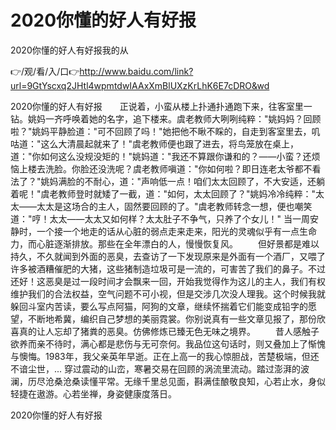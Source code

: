 # 2020你懂的好人有好报
2020你懂的好人有好报我的从

👉/观/看/入/口👉http://www.baidu.com/link?url=9GtYscxq2JHtl4wpmtdwIAAxXmBlUXzKrLhK6E7cDRO&wd

2020你懂的好人有好报　　正说着，小蛮从楼上扑通扑通跑下来，往客室里一钻。姚妈一齐呼唤着她的名字，追下楼来。虞老教师大咧咧纯粹："姚妈妈？回顾啦？"姚妈平静脸道："可不回顾了吗！"她把他不瞅不睬的，自走到客室里去，叽咕道："这么大清晨起就来了！"虞老教师便也跟了进去，将鸟笼放在桌上，道："你如何这么没规没矩的！"姚妈道："我还不算跟你谦和的？——小蛮？还烦恼上楼去洗脸。你脸还没洗呢？虞老教师嗔道："你如何啦？即日连老太爷都不看法了？"姚妈满脸的不耐心，道："声响低一点！咱们太太回顾了，不大安适，还躺着呢！"虞老教师登时就矮了一截，道："如何，太太回顾了？"姚妈冷冷纯粹："太太——太太是这场合的主人，固然要回顾的了。"虞老教师转念一想，便也嘲笑道："哼！太太——太太又如何样？太太肚子不争气，只养了个女儿！"
当一周安静时，一个接一个地走的话从心脏的弱点走来走来，阳光的灵魂似乎有一点生命力，而心脏逐渐排放。那些在全年漂白的人，慢慢恢复风。
　　但好景都是难以持久，不久就闻到外面的恶臭，去查访了一下发现原来是外面有一个酒厂，又喂了许多被酒糟催肥的大猪，这些猪制造垃圾可是一流的，可害苦了我们的鼻子。不过还好！这恶臭是过一段时间才会飘来一回，开始我觉得作为这儿的主人，我们有权维护我们的合法权益，空气问题不可小视，但是交涉几次没人理我。这个时候我就躲回斗室内苦读，要么写点阿猫，阿狗的文章，继续怀揣着它们能变成铅字的愿望，不断地希冀，编织自己梦想的美丽霓裳。你别说真有一些文章见报了，那份欣喜真的让人忘却了猪粪的恶臭。仿佛修炼已臻无色无味之境界。
　　昔人感触子欲养而亲不待时，满心都是悲伤与无可奈何。我品位这句话时，则又叠加上了惭愧与懊悔。1983年，我父亲英年早逝。正在上高一的我心惊胆战，苦楚极端，但还不谙尘世，...
穿过震动的山峦，寒暑交易在回顾的涡流里流动。踏过澎湃的波澜，历尽沧桑沧桑读懂平常。无缘千里总见面，斟满佳酿敬良知，心若止水，身似轻捷在遨游。心若坐禅，身姿健康度落日。

2020你懂的好人有好报
